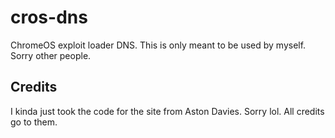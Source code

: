 # cros-dns
ChromeOS exploit loader DNS. This is only meant to be used by myself. Sorry other people.

## Credits
I kinda just took the code for the site from Aston Davies. Sorry lol. All credits go to them.
